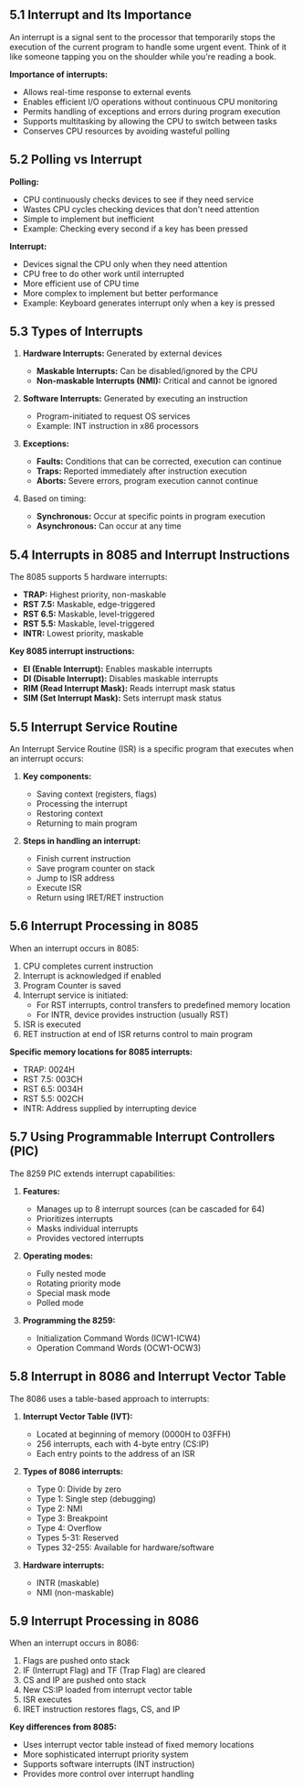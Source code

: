 
## 5.1 Interrupt and Its Importance

An interrupt is a signal sent to the processor that temporarily stops the execution of the current program to handle some urgent event. Think of it like someone tapping you on the shoulder while you're reading a book.

**Importance of interrupts:**

- Allows real-time response to external events
- Enables efficient I/O operations without continuous CPU monitoring
- Permits handling of exceptions and errors during program execution
- Supports multitasking by allowing the CPU to switch between tasks
- Conserves CPU resources by avoiding wasteful polling

## 5.2 Polling vs Interrupt

**Polling:**

- CPU continuously checks devices to see if they need service
- Wastes CPU cycles checking devices that don't need attention
- Simple to implement but inefficient
- Example: Checking every second if a key has been pressed

**Interrupt:**

- Devices signal the CPU only when they need attention
- CPU free to do other work until interrupted
- More efficient use of CPU time
- More complex to implement but better performance
- Example: Keyboard generates interrupt only when a key is pressed

## 5.3 Types of Interrupts

1. **Hardware Interrupts:** Generated by external devices
    
    - **Maskable Interrupts:** Can be disabled/ignored by the CPU
    - **Non-maskable Interrupts (NMI):** Critical and cannot be ignored
2. **Software Interrupts:** Generated by executing an instruction
    
    - Program-initiated to request OS services
    - Example: INT instruction in x86 processors
3. **Exceptions:**
    
    - **Faults:** Conditions that can be corrected, execution can continue
    - **Traps:** Reported immediately after instruction execution
    - **Aborts:** Severe errors, program execution cannot continue
4. Based on timing:
    
    - **Synchronous:** Occur at specific points in program execution
    - **Asynchronous:** Can occur at any time

## 5.4 Interrupts in 8085 and Interrupt Instructions

The 8085 supports 5 hardware interrupts:

- **TRAP:** Highest priority, non-maskable
- **RST 7.5:** Maskable, edge-triggered
- **RST 6.5:** Maskable, level-triggered
- **RST 5.5:** Maskable, level-triggered
- **INTR:** Lowest priority, maskable

**Key 8085 interrupt instructions:**

- **EI (Enable Interrupt):** Enables maskable interrupts
- **DI (Disable Interrupt):** Disables maskable interrupts
- **RIM (Read Interrupt Mask):** Reads interrupt mask status
- **SIM (Set Interrupt Mask):** Sets interrupt mask status

## 5.5 Interrupt Service Routine

An Interrupt Service Routine (ISR) is a specific program that executes when an interrupt occurs:

1. **Key components:**
    
    - Saving context (registers, flags)
    - Processing the interrupt
    - Restoring context
    - Returning to main program
2. **Steps in handling an interrupt:**
    
    - Finish current instruction
    - Save program counter on stack
    - Jump to ISR address
    - Execute ISR
    - Return using IRET/RET instruction

## 5.6 Interrupt Processing in 8085

When an interrupt occurs in 8085:

1. CPU completes current instruction
2. Interrupt is acknowledged if enabled
3. Program Counter is saved
4. Interrupt service is initiated:
    - For RST interrupts, control transfers to predefined memory location
    - For INTR, device provides instruction (usually RST)
5. ISR is executed
6. RET instruction at end of ISR returns control to main program

**Specific memory locations for 8085 interrupts:**

- TRAP: 0024H
- RST 7.5: 003CH
- RST 6.5: 0034H
- RST 5.5: 002CH
- INTR: Address supplied by interrupting device

## 5.7 Using Programmable Interrupt Controllers (PIC)

The 8259 PIC extends interrupt capabilities:

1. **Features:**
    
    - Manages up to 8 interrupt sources (can be cascaded for 64)
    - Prioritizes interrupts
    - Masks individual interrupts
    - Provides vectored interrupts
2. **Operating modes:**
    
    - Fully nested mode
    - Rotating priority mode
    - Special mask mode
    - Polled mode
3. **Programming the 8259:**
    
    - Initialization Command Words (ICW1-ICW4)
    - Operation Command Words (OCW1-OCW3)

## 5.8 Interrupt in 8086 and Interrupt Vector Table

The 8086 uses a table-based approach to interrupts:

1. **Interrupt Vector Table (IVT):**
    
    - Located at beginning of memory (0000H to 03FFH)
    - 256 interrupts, each with 4-byte entry (CS:IP)
    - Each entry points to the address of an ISR
2. **Types of 8086 interrupts:**
    
    - Type 0: Divide by zero
    - Type 1: Single step (debugging)
    - Type 2: NMI
    - Type 3: Breakpoint
    - Type 4: Overflow
    - Types 5-31: Reserved
    - Types 32-255: Available for hardware/software
3. **Hardware interrupts:**
    
    - INTR (maskable)
    - NMI (non-maskable)

## 5.9 Interrupt Processing in 8086

When an interrupt occurs in 8086:

1. Flags are pushed onto stack
2. IF (Interrupt Flag) and TF (Trap Flag) are cleared
3. CS and IP are pushed onto stack
4. New CS:IP loaded from interrupt vector table
5. ISR executes
6. IRET instruction restores flags, CS, and IP

**Key differences from 8085:**

- Uses interrupt vector table instead of fixed memory locations
- More sophisticated interrupt priority system
- Supports software interrupts (INT instruction)
- Provides more control over interrupt handling

